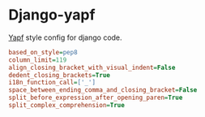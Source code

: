 # Django-yapf

[Yapf](https://github.com/google/yapf) style config for django code. 

```ini
based_on_style=pep8
column_limit=119
align_closing_bracket_with_visual_indent=False
dedent_closing_brackets=True
i18n_function_call=['_']
space_between_ending_comma_and_closing_bracket=False
split_before_expression_after_opening_paren=True
split_complex_comprehension=True
```
